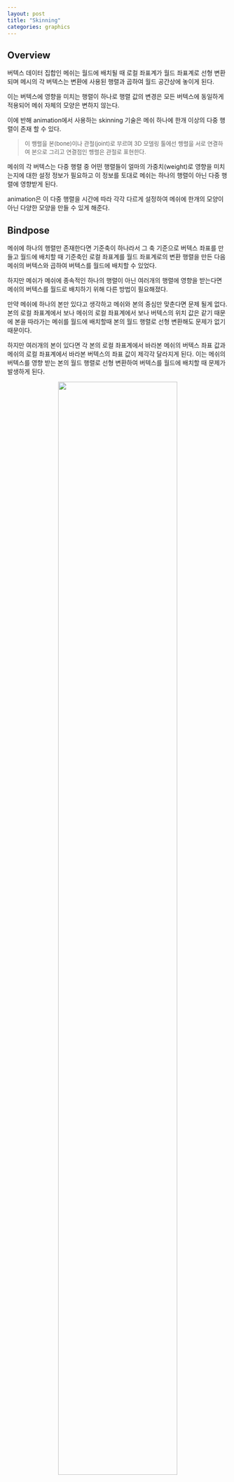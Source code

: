 ```yaml
---
layout: post
title: "Skinning"
categories: graphics
---
```


## Overview

버텍스 데이터 집합인 메쉬는 월드에 배치될 때 로컬 좌표계가 월드 좌표계로 선형 변환 되며 메시의 각 버텍스는 변환에 사용된 행렬과 곱하여 월드 공간상에 놓이게 된다. 

<!-- begin_excerpt -->

이는 버텍스에 영향을 미치는 행렬이 하나로 행렬 값의 변경은 모든 버텍스에 동일하게 적용되어 메쉬 자체의 모양은 변하지 않는다.

이에 반해 animation에서 사용하는 skinning 기술은 메쉬 하나에 한개 이상의 다중 행렬이 존재 할 수 있다. 

<!-- end_excerpt -->

> <font size="2"> 
> 이 행렬을 본(bone)이나 관절(joint)로 부르며 3D 모델링 툴에선 행렬을 서로 연결하여 본으로 그리고 연결점인 행렬은 관절로 표현한다.
> </font>

메쉬의 각 버텍스는 다중 행렬 중 어떤 행렬들이 얼마의 가중치(weight)로 영향을 미치는지에 대한 설정 정보가 필요하고 이 정보를 토대로 메쉬는 하나의 행렬이 아닌 다중 행렬에 영향받게 된다.

animation은 이 다중 행렬을 시간에 따라 각각 다르게 설정하여 메쉬에 한개의 모양이 아닌 다양한 모양을 만들 수 있게 해준다.


## Bindpose

메쉬에 하나의 행렬만 존재한다면 기준축이 하나라서 그 축 기준으로 버텍스 좌표를 만들고 월드에 배치할 때 기준축인 로컬 좌표계를 월드 좌표계로의 변환 행렬을 만든 다음 메쉬의 버텍스와 곱하여 버텍스를 월드에 배치할 수 있었다.

하지만 메쉬가 메쉬에 종속적인 하나의 행렬이 아닌 여러개의 행렬에 영향을 받는다면 메쉬의 버텍스를 월드로 배치하기 위해 다른 방법이 필요해졌다.

만약 메쉬에 하나의 본만 있다고 생각하고 메쉬와 본의 중심만 맞춘다면 문제 될게 없다. 본의 로컬 좌표계에서 보나 메쉬의 로컬 좌표계에서 보나 버텍스의 위치 값은 같기 때문에 본을 따라가는 메쉬를 월드에 배치할때 본의 월드 행렬로 선형 변환해도 문제가 없기 때문이다.

하지만 여러개의 본이 있다면 각 본의 로컬 좌표계에서 바라본 메쉬의 버텍스 좌표 값과 메쉬의 로컬 좌표계에서 바라본 버텍스의 좌표 값이 제각각 달라지게 된다. 이는 메쉬의 버텍스를 영향 받는 본의 월드 행렬로 선형 변환하여 버텍스를 월드에 배치할 때 문제가 발생하게 된다.

<figure>
<div style="text-align:center;">
  <img src="{{ site.url }}{{ site.baseurl }}/assets/images/bone.png" width="80%">
  <figcaption></figcaption>
</div>
</figure>

노란색 본의 영향을 받는 초록색 버텍스를 노락색 본의 월드 변환 행렬로 그대로 곱하면 버텍스의 위치에 노락색 본의 위치 값까지 더해져 원래의 위치를 한참 벗어나게 된다. 

이를 해결하기위해 각 본의 root bone에 대한 역행렬 값을 계산하여 bindpose에 저장하고   있다가 버텍스에 본의 월드 행렬을 곱한 값에 역행렬 만큼 곱하여 버텍스 위치를 조정해준다. 위 녹색의 화살표가 bindpose를 곱하여 버텍스 위치를 재조정해 주는 부분이다.

본은 월드에서 animation에 의해 계속 움직이고 그에 따라 본의 월드 행렬도 계속 변경 된다. 메쉬의 버텍스는 움직이는 본 중 영향 받는 본의 가중치 만큼 변형되어 월드상에 배치 된다. 

```c# 

    void Update()
    {
        SkinnedMeshRenderer skin = GetComponent<SkinnedMeshRenderer>();
        var mesh = skin.sharedMesh;

        Matrix4x4[] boneMatrices = new Matrix4x4[skin.bones.Length];
        for (int i = 0; i < boneMatrices.Length; i++)
            boneMatrices[i] = skin.bones[i].localToWorldMatrix * mesh.bindposes[i];

        Vector3[] vertices;

        var vertexCount = mesh.vertexCount;
        vertices = new Vector3[vertexCount];

        for (int i = 0; i < mesh.vertexCount; i++)
        {
            BoneWeight weight = mesh.boneWeights[i];

            Matrix4x4 bm0 = boneMatrices[weight.boneIndex0];
            Matrix4x4 bm1 = boneMatrices[weight.boneIndex1];
            Matrix4x4 bm2 = boneMatrices[weight.boneIndex2];
            Matrix4x4 bm3 = boneMatrices[weight.boneIndex3];

            Matrix4x4 vertexMatrix = new Matrix4x4();

            for (int n = 0; n < 16; n++)
            {
                vertexMatrix[n] =
                    bm0[n] * weight.weight0 +
                    bm1[n] * weight.weight1 + 
                    bm2[n] * weight.weight2 +
                    bm3[n] * weight.weight3;
            }

            vertices[i] = vertexMatrix.MultiplyPoint3x4(mesh.vertices[i]);
        }
    }

```

Unity는 Skinned Mesh Renderer에 의해 내부적으로 버텍스 좌표를 계산하여 유저가 직접 본 연산을 할 필요는 없다. mesh의 bindposes와 본의 world transfer matrix 그리고 vertex의 bone weight 값을 읽어와 역으로 월드 좌표계로 변환 된 버텍스 좌표를 계산할 수 있다.


